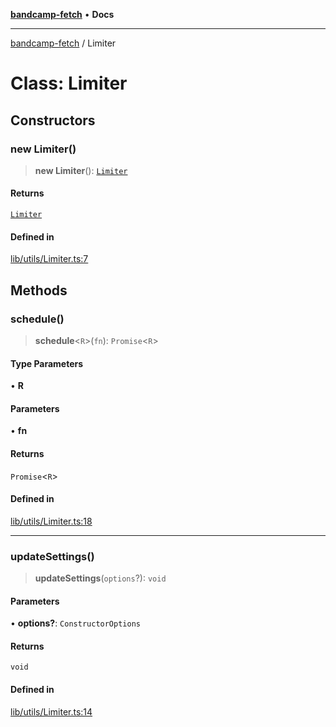 [**bandcamp-fetch**](../README.md) • **Docs**

***

[bandcamp-fetch](../README.md) / Limiter

# Class: Limiter

## Constructors

### new Limiter()

> **new Limiter**(): [`Limiter`](Limiter.md)

#### Returns

[`Limiter`](Limiter.md)

#### Defined in

[lib/utils/Limiter.ts:7](https://github.com/patrickkfkan/bandcamp-fetch/blob/be622bf87b8ac66e98b356306b6a650b7972970c/src/lib/utils/Limiter.ts#L7)

## Methods

### schedule()

> **schedule**\<`R`\>(`fn`): `Promise`\<`R`\>

#### Type Parameters

• **R**

#### Parameters

• **fn**

#### Returns

`Promise`\<`R`\>

#### Defined in

[lib/utils/Limiter.ts:18](https://github.com/patrickkfkan/bandcamp-fetch/blob/be622bf87b8ac66e98b356306b6a650b7972970c/src/lib/utils/Limiter.ts#L18)

***

### updateSettings()

> **updateSettings**(`options`?): `void`

#### Parameters

• **options?**: `ConstructorOptions`

#### Returns

`void`

#### Defined in

[lib/utils/Limiter.ts:14](https://github.com/patrickkfkan/bandcamp-fetch/blob/be622bf87b8ac66e98b356306b6a650b7972970c/src/lib/utils/Limiter.ts#L14)
